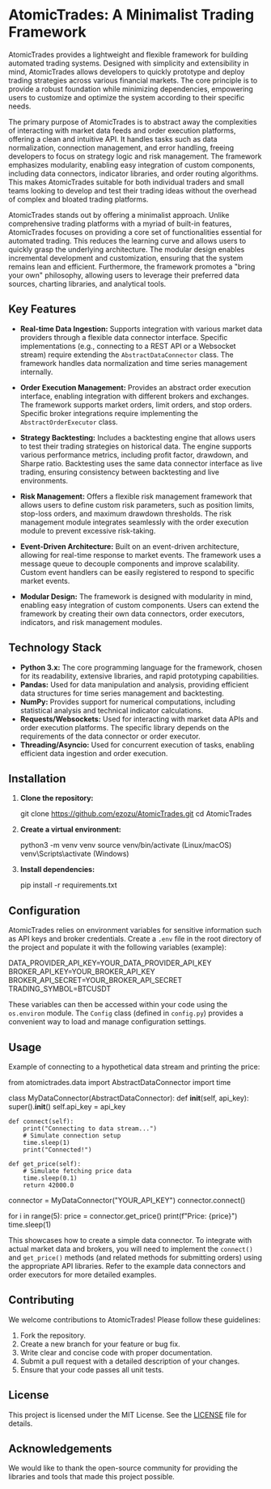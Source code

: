 # AtomicTrades: A Minimalist Trading Framework

AtomicTrades provides a lightweight and flexible framework for building automated trading systems. Designed with simplicity and extensibility in mind, AtomicTrades allows developers to quickly prototype and deploy trading strategies across various financial markets. The core principle is to provide a robust foundation while minimizing dependencies, empowering users to customize and optimize the system according to their specific needs.

The primary purpose of AtomicTrades is to abstract away the complexities of interacting with market data feeds and order execution platforms, offering a clean and intuitive API. It handles tasks such as data normalization, connection management, and error handling, freeing developers to focus on strategy logic and risk management. The framework emphasizes modularity, enabling easy integration of custom components, including data connectors, indicator libraries, and order routing algorithms. This makes AtomicTrades suitable for both individual traders and small teams looking to develop and test their trading ideas without the overhead of complex and bloated trading platforms.

AtomicTrades stands out by offering a minimalist approach. Unlike comprehensive trading platforms with a myriad of built-in features, AtomicTrades focuses on providing a core set of functionalities essential for automated trading. This reduces the learning curve and allows users to quickly grasp the underlying architecture. The modular design enables incremental development and customization, ensuring that the system remains lean and efficient. Furthermore, the framework promotes a "bring your own" philosophy, allowing users to leverage their preferred data sources, charting libraries, and analytical tools.

## Key Features

*   **Real-time Data Ingestion:** Supports integration with various market data providers through a flexible data connector interface. Specific implementations (e.g., connecting to a REST API or a Websocket stream) require extending the `AbstractDataConnector` class. The framework handles data normalization and time series management internally.

*   **Order Execution Management:** Provides an abstract order execution interface, enabling integration with different brokers and exchanges. The framework supports market orders, limit orders, and stop orders. Specific broker integrations require implementing the `AbstractOrderExecutor` class.

*   **Strategy Backtesting:** Includes a backtesting engine that allows users to test their trading strategies on historical data. The engine supports various performance metrics, including profit factor, drawdown, and Sharpe ratio. Backtesting uses the same data connector interface as live trading, ensuring consistency between backtesting and live environments.

*   **Risk Management:** Offers a flexible risk management framework that allows users to define custom risk parameters, such as position limits, stop-loss orders, and maximum drawdown thresholds. The risk management module integrates seamlessly with the order execution module to prevent excessive risk-taking.

*   **Event-Driven Architecture:** Built on an event-driven architecture, allowing for real-time response to market events. The framework uses a message queue to decouple components and improve scalability. Custom event handlers can be easily registered to respond to specific market events.

*   **Modular Design:** The framework is designed with modularity in mind, enabling easy integration of custom components. Users can extend the framework by creating their own data connectors, order executors, indicators, and risk management modules.

## Technology Stack

*   **Python 3.x:** The core programming language for the framework, chosen for its readability, extensive libraries, and rapid prototyping capabilities.
*   **Pandas:** Used for data manipulation and analysis, providing efficient data structures for time series management and backtesting.
*   **NumPy:** Provides support for numerical computations, including statistical analysis and technical indicator calculations.
*   **Requests/Websockets:** Used for interacting with market data APIs and order execution platforms. The specific library depends on the requirements of the data connector or order executor.
*   **Threading/Asyncio:** Used for concurrent execution of tasks, enabling efficient data ingestion and order execution.

## Installation

1.  **Clone the repository:**

    git clone https://github.com/ezozu/AtomicTrades.git
    cd AtomicTrades

2.  **Create a virtual environment:**

    python3 -m venv venv
    source venv/bin/activate (Linux/macOS)
    venv\Scripts\activate (Windows)

3.  **Install dependencies:**

    pip install -r requirements.txt

## Configuration

AtomicTrades relies on environment variables for sensitive information such as API keys and broker credentials. Create a `.env` file in the root directory of the project and populate it with the following variables (example):

DATA_PROVIDER_API_KEY=YOUR_DATA_PROVIDER_API_KEY
BROKER_API_KEY=YOUR_BROKER_API_KEY
BROKER_API_SECRET=YOUR_BROKER_API_SECRET
TRADING_SYMBOL=BTCUSDT

These variables can then be accessed within your code using the `os.environ` module. The `Config` class (defined in `config.py`) provides a convenient way to load and manage configuration settings.

## Usage

Example of connecting to a hypothetical data stream and printing the price:

from atomictrades.data import AbstractDataConnector
import time

class MyDataConnector(AbstractDataConnector):
    def __init__(self, api_key):
        super().__init__()
        self.api_key = api_key

    def connect(self):
        print("Connecting to data stream...")
        # Simulate connection setup
        time.sleep(1)
        print("Connected!")

    def get_price(self):
        # Simulate fetching price data
        time.sleep(0.1)
        return 42000.0

connector = MyDataConnector("YOUR_API_KEY")
connector.connect()

for i in range(5):
    price = connector.get_price()
    print(f"Price: {price}")
    time.sleep(1)

This showcases how to create a simple data connector. To integrate with actual market data and brokers, you will need to implement the `connect()` and `get_price()` methods (and related methods for submitting orders) using the appropriate API libraries. Refer to the example data connectors and order executors for more detailed examples.

## Contributing

We welcome contributions to AtomicTrades! Please follow these guidelines:

1.  Fork the repository.
2.  Create a new branch for your feature or bug fix.
3.  Write clear and concise code with proper documentation.
4.  Submit a pull request with a detailed description of your changes.
5.  Ensure that your code passes all unit tests.

## License

This project is licensed under the MIT License. See the [LICENSE](https://github.com/ezozu/AtomicTrades/blob/main/LICENSE) file for details.

## Acknowledgements

We would like to thank the open-source community for providing the libraries and tools that made this project possible.